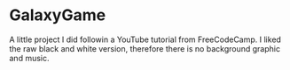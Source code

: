 # GalaxyGame
A little project I did followin a YouTube tutorial from FreeCodeCamp. I liked the raw black and white version, therefore there is no background graphic and music.
